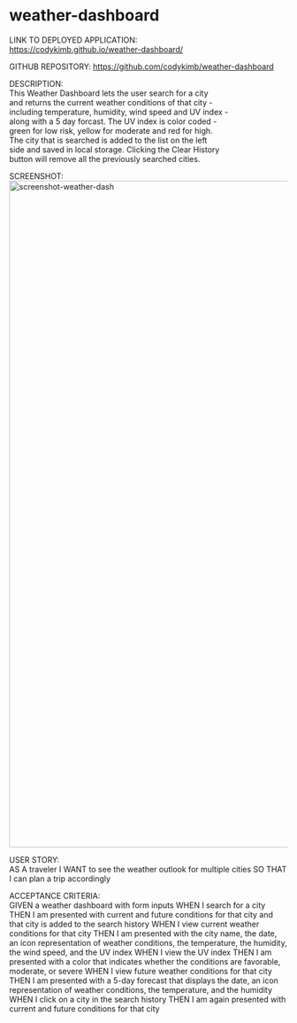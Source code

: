 # weather-dashboard
  
LINK TO DEPLOYED APPLICATION:  
https://codykimb.github.io/weather-dashboard/  
  
GITHUB REPOSITORY:
https://github.com/codykimb/weather-dashboard  
  
DESCRIPTION:  
This Weather Dashboard lets the user search for a city  
and returns the current weather conditions of that city -  
including temperature, humidity, wind speed and UV index -  
along with a 5 day forcast. The UV index is color coded -  
green for low risk, yellow for moderate and red for high.  
The city that is searched is added to the list on the left  
side and saved in local storage. Clicking the Clear History  
button will remove all the previously searched cities.
  
SCREENSHOT:  
<img width="1204" alt="screenshot-weather-dash" src="https://user-images.githubusercontent.com/72325495/104827332-1175d780-5822-11eb-8042-3ea621dead4c.png">

  
USER STORY:  
AS A traveler
I WANT to see the weather outlook for multiple cities
SO THAT I can plan a trip accordingly

ACCEPTANCE CRITERIA:  
GIVEN a weather dashboard with form inputs
WHEN I search for a city
THEN I am presented with current and future conditions for that city and that city is added to the search history
WHEN I view current weather conditions for that city
THEN I am presented with the city name, the date, an icon representation of weather conditions, the temperature, the humidity, the wind speed, and the UV index
WHEN I view the UV index
THEN I am presented with a color that indicates whether the conditions are favorable, moderate, or severe
WHEN I view future weather conditions for that city
THEN I am presented with a 5-day forecast that displays the date, an icon representation of weather conditions, the temperature, and the humidity
WHEN I click on a city in the search history
THEN I am again presented with current and future conditions for that city  
  